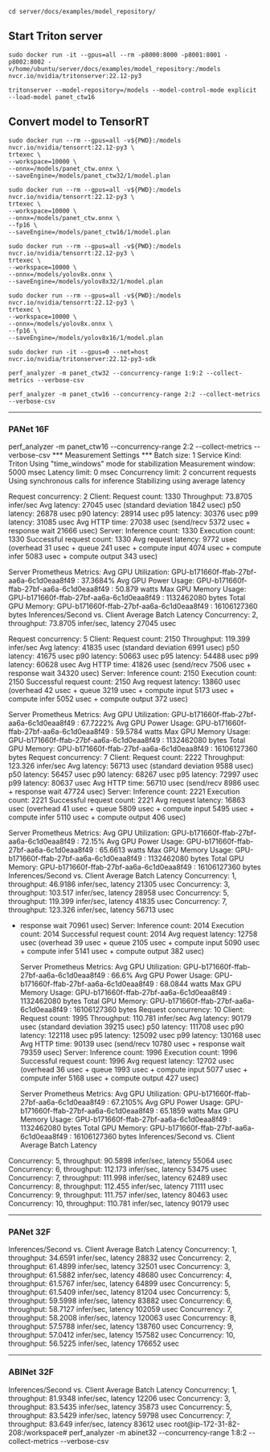
```
cd server/docs/examples/model_repository/

```

## Start Triton server

```
sudo docker run -it --gpus=all --rm -p8000:8000 -p8001:8001 -p8002:8002 -v/home/ubuntu/server/docs/examples/model_repository:/models nvcr.io/nvidia/tritonserver:22.12-py3

tritonserver --model-repository=/models --model-control-mode explicit --load-model panet_ctw16

```

## Convert model to TensorRT

```
sudo docker run --rm --gpus=all -v${PWD}:/models nvcr.io/nvidia/tensorrt:22.12-py3 \
trtexec \
--workspace=10000 \
--onnx=/models/panet_ctw.onnx \
--saveEngine=/models/panet_ctw32/1/model.plan

```

```
sudo docker run --rm --gpus=all -v${PWD}:/models nvcr.io/nvidia/tensorrt:22.12-py3 \
trtexec \
--workspace=10000 \
--onnx=/models/panet_ctw.onnx \
--fp16 \
--saveEngine=/models/panet_ctw16/1/model.plan

```

```
sudo docker run --rm --gpus=all -v${PWD}:/models nvcr.io/nvidia/tensorrt:22.12-py3 \
trtexec \
--workspace=10000 \
--onnx=/models/yolov8x.onnx \
--saveEngine=/models/yolov8x32/1/model.plan

sudo docker run --rm --gpus=all -v${PWD}:/models nvcr.io/nvidia/tensorrt:22.12-py3 \
trtexec \
--workspace=10000 \
--onnx=/models/yolov8x.onnx \
--fp16 \
--saveEngine=/models/yolov8x16/1/model.plan
```


```
sudo docker run -it --gpus=0 --net=host nvcr.io/nvidia/tritonserver:22.12-py3-sdk

perf_analyzer -m panet_ctw32 --concurrency-range 1:9:2 --collect-metrics --verbose-csv

perf_analyzer -m panet_ctw16 --concurrency-range 2:2 --collect-metrics --verbose-csv

```





-----

### PANet 16F

perf_analyzer -m panet_ctw16 --concurrency-range 2:2 --collect-metrics --verbose-csv
*** Measurement Settings ***
  Batch size: 1
  Service Kind: Triton
  Using "time_windows" mode for stabilization
  Measurement window: 5000 msec
  Latency limit: 0 msec
  Concurrency limit: 2 concurrent requests
  Using synchronous calls for inference
  Stabilizing using average latency

Request concurrency: 2
  Client: 
    Request count: 1330
    Throughput: 73.8705 infer/sec
    Avg latency: 27045 usec (standard deviation 1842 usec)
    p50 latency: 26878 usec
    p90 latency: 28914 usec
    p95 latency: 30376 usec
    p99 latency: 31085 usec
    Avg HTTP time: 27038 usec (send/recv 5372 usec + response wait 21666 usec)
  Server: 
    Inference count: 1330
    Execution count: 1330
    Successful request count: 1330
    Avg request latency: 9772 usec (overhead 31 usec + queue 241 usec + compute input 4074 usec + compute infer 5083 usec + compute output 343 usec)

  Server Prometheus Metrics: 
    Avg GPU Utilization:
      GPU-b171660f-ffab-27bf-aa6a-6c1d0eaa8f49 : 37.3684%
    Avg GPU Power Usage:
      GPU-b171660f-ffab-27bf-aa6a-6c1d0eaa8f49 : 50.879 watts
    Max GPU Memory Usage:
      GPU-b171660f-ffab-27bf-aa6a-6c1d0eaa8f49 : 1132462080 bytes
    Total GPU Memory:
      GPU-b171660f-ffab-27bf-aa6a-6c1d0eaa8f49 : 16106127360 bytes
Inferences/Second vs. Client Average Batch Latency
Concurrency: 2, throughput: 73.8705 infer/sec, latency 27045 usec

Request concurrency: 5
  Client: 
    Request count: 2150
    Throughput: 119.399 infer/sec
    Avg latency: 41835 usec (standard deviation 6991 usec)
    p50 latency: 41675 usec
    p90 latency: 50663 usec
    p95 latency: 54488 usec
    p99 latency: 60628 usec
    Avg HTTP time: 41826 usec (send/recv 7506 usec + response wait 34320 usec)
  Server: 
    Inference count: 2150
    Execution count: 2150
    Successful request count: 2150
    Avg request latency: 13860 usec (overhead 42 usec + queue 3219 usec + compute input 5173 usec + compute infer 5052 usec + compute output 372 usec)

  Server Prometheus Metrics: 
    Avg GPU Utilization:
      GPU-b171660f-ffab-27bf-aa6a-6c1d0eaa8f49 : 67.7222%
    Avg GPU Power Usage:
      GPU-b171660f-ffab-27bf-aa6a-6c1d0eaa8f49 : 59.5784 watts
    Max GPU Memory Usage:
      GPU-b171660f-ffab-27bf-aa6a-6c1d0eaa8f49 : 1132462080 bytes
    Total GPU Memory:
      GPU-b171660f-ffab-27bf-aa6a-6c1d0eaa8f49 : 16106127360 bytes
Request concurrency: 7
  Client: 
    Request count: 2222
    Throughput: 123.326 infer/sec
    Avg latency: 56713 usec (standard deviation 9588 usec)
    p50 latency: 56457 usec
    p90 latency: 68267 usec
    p95 latency: 72997 usec
    p99 latency: 80637 usec
    Avg HTTP time: 56710 usec (send/recv 8986 usec + response wait 47724 usec)
  Server: 
    Inference count: 2221
    Execution count: 2221
    Successful request count: 2221
    Avg request latency: 16863 usec (overhead 41 usec + queue 5809 usec + compute input 5495 usec + compute infer 5110 usec + compute output 406 usec)

  Server Prometheus Metrics: 
    Avg GPU Utilization:
      GPU-b171660f-ffab-27bf-aa6a-6c1d0eaa8f49 : 72.15%
    Avg GPU Power Usage:
      GPU-b171660f-ffab-27bf-aa6a-6c1d0eaa8f49 : 65.6613 watts
    Max GPU Memory Usage:
      GPU-b171660f-ffab-27bf-aa6a-6c1d0eaa8f49 : 1132462080 bytes
    Total GPU Memory:
      GPU-b171660f-ffab-27bf-aa6a-6c1d0eaa8f49 : 16106127360 bytes
Inferences/Second vs. Client Average Batch Latency
Concurrency: 1, throughput: 46.9186 infer/sec, latency 21305 usec
Concurrency: 3, throughput: 103.517 infer/sec, latency 28958 usec
Concurrency: 5, throughput: 119.399 infer/sec, latency 41835 usec
Concurrency: 7, throughput: 123.326 infer/sec, latency 56713 usec


+ response wait 70961 usec)
  Server: 
    Inference count: 2014
    Execution count: 2014
    Successful request count: 2014
    Avg request latency: 12758 usec (overhead 39 usec + queue 2105 usec + compute input 5090 usec + compute infer 5141 usec + compute output 382 usec)

  Server Prometheus Metrics: 
    Avg GPU Utilization:
      GPU-b171660f-ffab-27bf-aa6a-6c1d0eaa8f49 : 66.6%
    Avg GPU Power Usage:
      GPU-b171660f-ffab-27bf-aa6a-6c1d0eaa8f49 : 68.0844 watts
    Max GPU Memory Usage:
      GPU-b171660f-ffab-27bf-aa6a-6c1d0eaa8f49 : 1132462080 bytes
    Total GPU Memory:
      GPU-b171660f-ffab-27bf-aa6a-6c1d0eaa8f49 : 16106127360 bytes
Request concurrency: 10
  Client: 
    Request count: 1995
    Throughput: 110.781 infer/sec
    Avg latency: 90179 usec (standard deviation 39215 usec)
    p50 latency: 111708 usec
    p90 latency: 122118 usec
    p95 latency: 125092 usec
    p99 latency: 130168 usec
    Avg HTTP time: 90139 usec (send/recv 10780 usec + response wait 79359 usec)
  Server: 
    Inference count: 1996
    Execution count: 1996
    Successful request count: 1996
    Avg request latency: 12702 usec (overhead 36 usec + queue 1993 usec + compute input 5077 usec + compute infer 5168 usec + compute output 427 usec)

  Server Prometheus Metrics: 
    Avg GPU Utilization:
      GPU-b171660f-ffab-27bf-aa6a-6c1d0eaa8f49 : 67.2105%
    Avg GPU Power Usage:
      GPU-b171660f-ffab-27bf-aa6a-6c1d0eaa8f49 : 65.1859 watts
    Max GPU Memory Usage:
      GPU-b171660f-ffab-27bf-aa6a-6c1d0eaa8f49 : 1132462080 bytes
    Total GPU Memory:
      GPU-b171660f-ffab-27bf-aa6a-6c1d0eaa8f49 : 16106127360 bytes
Inferences/Second vs. Client Average Batch Latency


Concurrency: 5, throughput: 90.5898 infer/sec, latency 55064 usec
Concurrency: 6, throughput: 112.173 infer/sec, latency 53475 usec
Concurrency: 7, throughput: 111.998 infer/sec, latency 62489 usec
Concurrency: 8, throughput: 112.455 infer/sec, latency 71111 usec
Concurrency: 9, throughput: 111.757 infer/sec, latency 80463 usec
Concurrency: 10, throughput: 110.781 infer/sec, latency 90179 usec


--------------

### PANet 32F

Inferences/Second vs. Client Average Batch Latency
Concurrency: 1, throughput: 34.6591 infer/sec, latency 28832 usec
Concurrency: 2, throughput: 61.4899 infer/sec, latency 32501 usec
Concurrency: 3, throughput: 61.5882 infer/sec, latency 48680 usec
Concurrency: 4, throughput: 61.5767 infer/sec, latency 64899 usec
Concurrency: 5, throughput: 61.5409 infer/sec, latency 81204 usec
Concurrency: 5, throughput: 59.5998 infer/sec, latency 83882 usec
Concurrency: 6, throughput: 58.7127 infer/sec, latency 102059 usec
Concurrency: 7, throughput: 58.2008 infer/sec, latency 120063 usec
Concurrency: 8, throughput: 57.5788 infer/sec, latency 138760 usec
Concurrency: 9, throughput: 57.0412 infer/sec, latency 157582 usec
Concurrency: 10, throughput: 56.5225 infer/sec, latency 176652 usec

-------------

### ABINet 32F

Inferences/Second vs. Client Average Batch Latency
Concurrency: 1, throughput: 81.9348 infer/sec, latency 12206 usec
Concurrency: 3, throughput: 83.5435 infer/sec, latency 35873 usec
Concurrency: 5, throughput: 83.5429 infer/sec, latency 59798 usec
Concurrency: 7, throughput: 83.649 infer/sec, latency 83612 usec
root@ip-172-31-82-208:/workspace# perf_analyzer -m abinet32 --concurrency-range 1:8:2 --collect-metrics --verbose-csv

